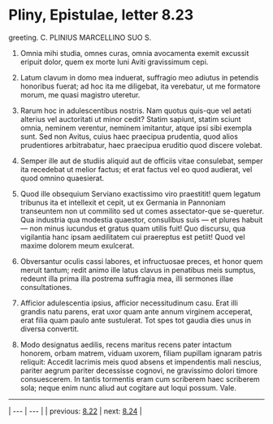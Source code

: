 # Pliny, Epistulae, letter 8.23

greeting. C. PLINIUS MARCELLINO SUO S.



1. Omnia mihi studia, omnes curas, omnia avocamenta exemit excussit eripuit dolor, quem ex morte Iuni Aviti gravissimum cepi.



2. Latum clavum in domo mea induerat, suffragio meo adiutus in petendis honoribus fuerat; ad hoc ita me diligebat, ita verebatur, ut me formatore morum, me quasi magistro uteretur.



3. Rarum hoc in adulescentibus nostris. Nam quotus quis-que vel aetati alterius vel auctoritati ut minor cedit? Statim sapiunt, statim sciunt omnia, neminem verentur, neminem imitantur, atque ipsi sibi exempla sunt. Sed non Avitus, cuius haec praecipua prudentia, quod alios prudentiores arbitrabatur, haec praecipua eruditio quod discere volebat.



4. Semper ille aut de studiis aliquid aut de officiis vitae consulebat, semper ita recedebat ut melior factus; et erat factus vel eo quod audierat, vel quod omnino quaesierat.



5. Quod ille obsequium Serviano exactissimo viro praestitit! quem legatum tribunus ita et intellexit et cepit, ut ex Germania in Pannoniam transeuntem non ut commilito sed ut comes assectator-que se-queretur. Qua industria qua modestia quaestor, consulibus suis — et plures habuit — non minus iucundus et gratus quam utilis fuit! Quo discursu, qua vigilantia hanc ipsam aedilitatem cui praereptus est petiit! Quod vel maxime dolorem meum exulcerat.



6. Obversantur oculis cassi labores, et infructuosae preces, et honor quem meruit tantum; redit animo ille latus clavus in penatibus meis sumptus, redeunt illa prima illa postrema suffragia mea, illi sermones illae consultationes.



7. Afficior adulescentia ipsius, afficior necessitudinum casu. Erat illi grandis natu parens, erat uxor quam ante annum virginem acceperat, erat filia quam paulo ante sustulerat. Tot spes tot gaudia dies unus in diversa convertit.



8. Modo designatus aedilis, recens maritus recens pater intactum honorem, orbam matrem, viduam uxorem, filiam pupillam ignaram patris reliquit: Accedit lacrimis meis quod absens et impendentis mali nescius, pariter aegrum pariter decessisse cognovi, ne gravissimo dolori timore consuescerem. In tantis tormentis eram cum scriberem haec <ut haec> scriberem sola; neque enim nunc aliud aut cogitare aut loqui possum. Vale.



---

| --- | --- |
| previous: [8.22](../8.22/) | next: [8.24](../8.24/) |